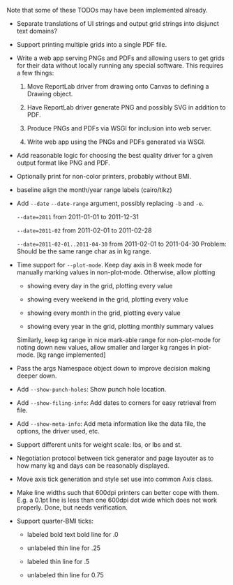 Note that some of these TODOs may have been implemented already.

  * Separate translations of UI strings and output grid strings into
    disjunct text domains?

  * Support printing multiple grids into a single PDF file.

  * Write a web app serving PNGs and PDFs and allowing users to get
    grids for their data without locally running any special
    software. This requires a few things:

      1. Move ReportLab driver from drawing onto Canvas to defining a
         Drawing object.

      2. Have ReportLab driver generate PNG and possibly SVG in
         addition to PDF.

      3. Produce PNGs and PDFs via WSGI for inclusion into web server.

      4. Write web app using the PNGs and PDFs generated via WSGI.

  * Add reasonable logic for choosing the best quality driver for a
	given output format like PNG and PDF.

  * Optionally print for non-color printers, probably without BMI.

  * baseline align the month/year range labels (cairo/tikz)

  * Add `--date` `--date-range` argument, possibly replacing `-b` and `-e`.

    `--date=2011`      from 2011-01-01 to 2011-12-31

    `--date=2011-02`   from 2011-02-01 to 2011-02-28

    `--date=2011-02-01..2011-04-30`   from 2011-02-01 to 2011-04-30
      Problem: Should be the same range char as in kg range.

  * Time support for `--plot-mode`. Keep day axis in 8 week mode for
    manually marking values in non-plot-mode. Otherwise, allow
    plotting

      * showing every day in the grid, plotting every value

      * showing every weekend in the grid, plotting every value

      * showing every month in the grid, plotting every value

      * showing every year in the grid, plotting monthly summary
        values

    Similarly, keep kg range in nice mark-able range for non-plot-mode
    for noting down new values, allow smaller and larger kg ranges in
    plot-mode. [kg range implemented]

  * Pass the args Namespace object down to improve decision making
    deeper down.

  * Add `--show-punch-holes`: Show punch hole location.

  * Add `--show-filing-info`: Add dates to corners for easy retrieval
    from file.

  * Add `--show-meta-info`: Add meta information like the data file, the
    options, the driver used, etc.

  * Support different units for weight scale: lbs, or lbs and st.

  * Negotiation protocol between tick generator and page layouter as
    to how many kg and days can be reasonably displayed.

  * Move axis tick generation and style set use into common Axis
    class.

  * Make line widths such that 600dpi printers can better cope with
    them. E.g. a 0.1pt line is less than one 600dpi dot wide which
    does not work properly. Done, but needs verification.

  * Support quarter-BMI ticks:

      * labeled bold text bold line for .0

      * unlabeled thin line for .25

      * labeled thin line for .5

      * unlabeled thin line for 0.75
